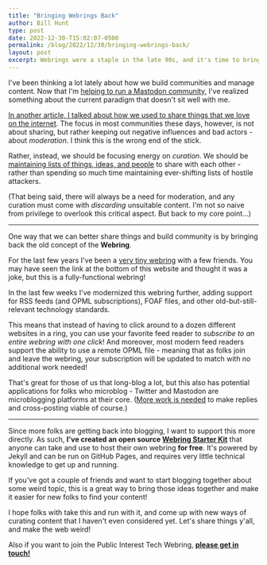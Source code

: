 ```yaml
---
title: "Bringing Webrings Back"
author: Bill Hunt
type: post
date: 2022-12-30-T15:02:07-0500
permalink: /blog/2022/12/30/bringing-webrings-back/
layout: post
excerpt: Webrings were a staple in the late 90s, and it's time to bring them back!
---
```


I've been thinking a lot lately about how we build communities and manage content. Now that I'm [helping to run a Mastodon community](/blog/2022/12/30/mastodon-good-enough-for-now/), I've realized something about the current paradigm that doesn't sit well with me.

[In another article, I talked about how we used to share things that we love on the internet](/blog/2022/09/03/redesign/). The focus in most communities these days, however, is not about sharing, but rather keeping out negative influences and bad actors - about _moderation_. I think this is the wrong end of the stick.

Rather, instead, we should be focusing energy on _curation_.  We should be [maintaining lists of things, ideas, and people](/blog/2022/11/28/weaving-the-web/) to share with each other - rather than spending so much time maintaining ever-shifting lists of hostile attackers.

(That being said, there will always be a need for moderation, and any curation must come with _discarding_ unsuitable content. I'm not so naive from privilege to overlook this critical aspect. But back to my core point...)

---

One way that we can better share things and build community is by bringing back the old concept of the **Webring**.

For the last few years I've been a [very tiny webring](https://pitwebring.billhunt.dev/) with a few friends. You may have seen the link at the bottom of this website and thought it was a joke, but this is a fully-functional webring!

In the last few weeks I've modernized this webring further, adding support for RSS feeds (and OPML subscriptions), FOAF files, and other old-but-still-relevant technology standards.

This means that instead of having to click around to a dozen different websites in a ring, you can use your favorite feed reader to *subscribe to an entire webring with one click*! And moreover, most modern feed readers support the ability to use a remote OPML file - meaning that as folks join and leave the webring, your subscription will be updated to match with no additional work needed!

That's great for those of us that long-blog a lot, but this also has potential applications for folks who microblog - Twitter and Mastodon are microblogging platforms at their core. ([More work is needed](https://indieweb.org/) to make replies and cross-posting viable of course.)

---

Since more folks are getting back into blogging, I want to support this more directly. As such, **I've created an open source [Webring Starter Kit](https://github.com/krusynth/webring-starter)** that anyone can take and use to host their own webring **for free**. It's powered by Jekyll and can be run on GitHub Pages, and requires very little technical knowledge to get up and running.

If you've got a couple of friends and want to start blogging together about some weird topic, this is a great way to bring those ideas together and make it easier for new folks to find your content!

I hope folks with take this and run with it, and come up with new ways of curating content that I haven't even considered yet. Let's share things y'all, and make the web weird!

Also if you want to join the Public Interest Tech Webring, [**please get in touch!**](https://github.com/krusynth/public-interest-tech-webring/issues/new?assignees=krusynth&labels=new+site+request&template=new-site-request.md&title=)
